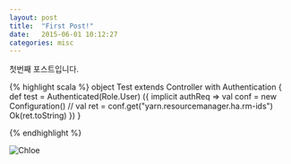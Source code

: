 ```yaml
---
layout: post
title:  "First Post!"
date:   2015-06-01 10:12:27
categories: misc
---
```

첫번째 포스트입니다.

{% highlight scala %}
object Test extends Controller with Authentication {
  def test = Authenticated(Role.User) ({
    implicit authReq =>
      val conf = new Configuration()
//      val ret = conf.get("yarn.resourcemanager.ha.rm-ids")
      Ok(ret.toString)
  })
}


{% endhighlight %}

![Chloe]({{site.url}}/assets/chloe-moretz.jpg)
